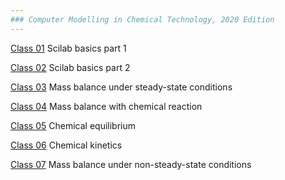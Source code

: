 ```yaml
---
### Computer Modelling in Chemical Technology, 2020 Edition
---
```


[Class 01](01/README.md) Scilab basics part 1

[Class 02](02/README.md) Scilab basics part 2

[Class 03](03/README.md) Mass balance under steady-state conditions

[Class 04](04/README.md) Mass balance with chemical reaction

[Class 05](05/README.md) Chemical equilibrium

[Class 06](06/README.md) Chemical kinetics

[Class 07](07/README.md) Mass balance under non-steady-state conditions


